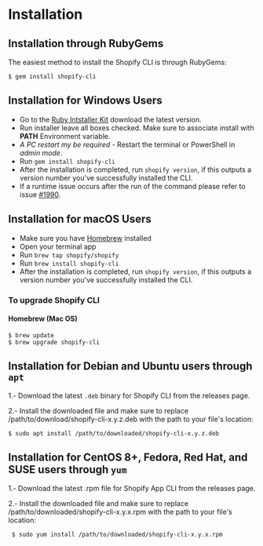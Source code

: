 # Installation

## Installation through RubyGems

The easiest method to install the Shopify CLI is through RubyGems:

```shell
$ gem install shopify-cli
```

## Installation for Windows Users

- Go to the [Ruby Intstaller Kit](https://rubyinstaller.org/downloads/) download the latest version.
- Run installer leave all boxes checked. Make sure to associate install with **PATH** Environment variable.
- *A PC restart my be required* - Restart the terminal or PowerShell in *admin mode*.
- Run `gem install shopify-cli` 
- After the installation is completed, run `shopify version`, if this outputs a version number you've successfully installed the CLI.
- If a runtime issue occurs after the run of the command please refer to issue [#1990](https://github.com/Shopify/shopify-cli/issues/1990).

## Installation for macOS Users

- Make sure you have [Homebrew](https://brew.sh/) installed
- Open your terminal app
- Run `brew tap shopify/shopify`
- Run `brew install shopify-cli`
- After the installation is completed, run `shopify version`, if this outputs a version number you've successfully installed the CLI.

### To upgrade Shopify CLI

#### Homebrew (Mac OS)

```shell
$ brew update
$ brew upgrade shopify-cli
```

## Installation for Debian and Ubuntu users through `apt`

1.- Download the latest `.deb` binary for Shopify CLI from the releases page.

2.- Install the downloaded file and make sure to replace /path/to/download/shopify-cli-x.y.z.deb with the path to your file's location:

```shell
$ sudo apt install /path/to/downloaded/shopify-cli-x.y.z.deb
```

## Installation for CentOS 8+, Fedora, Red Hat, and SUSE users through `yum`

1.- Download the latest .rpm file for Shopify App CLI from the releases page.

2.- Install the downloaded file and make sure to replace /path/to/downloaded/shopify-cli-x.y.x.rpm with the path to your file's location:

```shell
 $ sudo yum install /path/to/downloaded/shopify-cli-x.y.x.rpm
```
